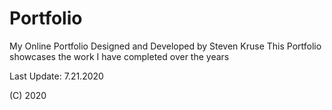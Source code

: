 # Portfolio
My Online Portfolio
Designed and Developed by Steven Kruse
This Portfolio showcases the work I have completed over the years

Last Update: 7.21.2020

(C) 2020
